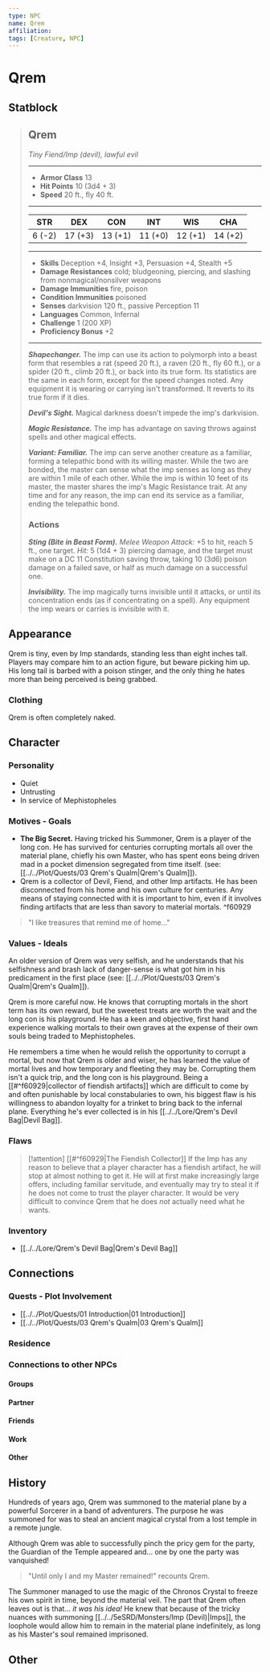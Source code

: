 ```yaml
---
type: NPC
name: Qrem
affiliation: 
tags: [Creature, NPC]
---
```


# Qrem

## Statblock

> ## Qrem  
>*Tiny Fiend/Imp (devil), lawful evil*  
>___  
> - **Armor Class** 13  
> - **Hit Points** 10 (3d4 + 3)  
> - **Speed** 20 ft., fly 40 ft.  
>___  
>|STR|DEX|CON|INT|WIS|CHA|  
>|:---:|:---:|:---:|:---:|:---:|:---:|  
>|6 (-2)|17 (+3)|13 (+1)|11 (+0)|12 (+1)|14 (+2)|  
>___  
> - **Skills** Deception +4, Insight +3, Persuasion +4, Stealth +5  
> - **Damage Resistances** cold; bludgeoning, piercing, and slashing from nonmagical/nonsilver weapons  
> - **Damage Immunities** fire, poison  
> - **Condition Immunities** poisoned  
> - **Senses** darkvision 120 ft., passive Perception 11  
> - **Languages** Common, Infernal  
> - **Challenge** 1 (200 XP)  
> - **Proficiency Bonus** +2  
>___  
> ***Shapechanger.*** The imp can use its action to polymorph into a beast form that resembles a rat (speed 20 ft.), a raven (20 ft., fly 60 ft.), or a spider (20 ft., climb 20 ft.), or back into its true form. Its statistics are the same in each form, except for the speed changes noted. Any equipment it is wearing or carrying isn't transformed. It reverts to its true form if it dies.  
>  
> ***Devil's Sight.*** Magical darkness doesn't impede the imp's darkvision.  
>  
> ***Magic Resistance.*** The imp has advantage on saving throws against spells and other magical effects.  
>  
> ***Variant: Familiar.*** The imp can serve another creature as a familiar, forming a telepathic bond with its willing master. While the two are bonded, the master can sense what the imp senses as long as they are within 1 mile of each other. While the imp is within 10 feet of its master, the master shares the imp's Magic Resistance trait. At any time and for any reason, the imp can end its service as a familiar, ending the telepathic bond.  
> ### Actions  
> ***Sting (Bite in Beast Form).*** _Melee Weapon Attack:_ +5 to hit, reach 5 ft., one target. _Hit:_ 5 (1d4 + 3) piercing damage, and the target must make on a DC 11 Constitution saving throw, taking 10 (3d6) poison damage on a failed save, or half as much damage on a successful one.  
>  
> ***Invisibility.*** The imp magically turns invisible until it attacks, or until its concentration ends (as if concentrating on a spell). Any equipment the imp wears or carries is invisible with it.

## Appearance
Qrem is tiny, even by Imp standards, standing less than eight inches tall. Players may compare him to an action figure, but beware picking him up. His long tail is barbed with a poison stinger, and the only thing he hates more than being perceived is being grabbed.

### Clothing
Qrem is often completely naked. 

## Character

### Personality
- Quiet 
- Untrusting 
- In service of Mephistopheles 

### Motives - Goals
- **The Big Secret.** Having tricked his Summoner, Qrem is a player of the long con. He has survived for centuries corrupting mortals all over the material plane, chiefly his own Master, who has spent eons being driven mad in a pocket dimension segregated from time itself. (see: [[../../Plot/Quests/03 Qrem's Qualm|Qrem's Qualm]]). 
- Qrem is a collector of Devil, Fiend, and other Imp artifacts. He has been disconnected from his home and his own culture for centuries. Any means of staying connected with it is important to him, even if it involves finding artifacts that are less than savory to material mortals. ^f60929

> "I like treasures that remind me of home..."

### Values - Ideals
An older version of Qrem was very selfish, and he understands that his selfishness and brash lack of danger-sense is what got him in his predicament in the first place (see: [[../../Plot/Quests/03 Qrem's Qualm|Qrem's Qualm]]). 
  
Qrem is more careful now. He knows that corrupting mortals in the short term has its own reward, but the sweetest treats are worth the wait and the long con is his playground. He has a keen and objective, first hand experience walking mortals to their own graves at the expense of their own souls being traded to Mephistopheles. 

He remembers a time when he would relish the opportunity to corrupt a mortal, but now that Qrem is older and wiser, he has learned the value of mortal lives and how temporary and fleeting they may be. Corrupting them isn't a quick trip, and the long con is his playground. Being a [[#^f60929|collector of fiendish artifacts]] which are difficult to come by and often punishable by local constabularies to own, his biggest flaw is his willingness to abandon loyalty for a trinket to bring back to the infernal plane. Everything he's ever collected is in his [[../../Lore/Qrem's Devil Bag|Devil Bag]].

### Flaws

> [!attention] [[#^f60929|The Fiendish Collector]]
> If the Imp has any reason to believe that a player character has a fiendish artifact, he will stop at almost nothing to get it. He will at first make increasingly large offers, including familiar servitude, and eventually may try to steal it if he does not come to trust the player character. It would be very difficult to convince Qrem that he does *not* actually need what he wants.


### Inventory
- [[../../Lore/Qrem's Devil Bag|Qrem's Devil Bag]]
## Connections

### Quests - Plot Involvement
- [[../../Plot/Quests/01 Introduction|01 Introduction]]
- [[../../Plot/Quests/03 Qrem's Qualm|03 Qrem's Qualm]]
### Residence

### Connections to other NPCs

#### Groups

#### Partner

#### Friends

#### Work

#### Other


## History
Hundreds of years ago, Qrem was summoned to the material plane by a powerful Sorcerer in a band of adventurers. The purpose he was summoned for was to steal an ancient magical crystal from a lost temple in a remote jungle. 

Although Qrem was able to successfully pinch the pricy gem for the party, the Guardian of the Temple appeared and... one by one the party was vanquished! 

> "Until only I and my Master remained!" recounts Qrem. 

The Summoner managed to use the magic of the Chronos Crystal to freeze his own spirit in time, beyond the material veil. The part that Qrem often leaves out is that... *it was his idea!* He knew that because of the tricky nuances with summoning [[../../5eSRD/Monsters/Imp (Devil)|Imps]], the loophole would allow him to remain in the material plane indefinitely, as long as his Master's soul remained imprisoned. 




## Other